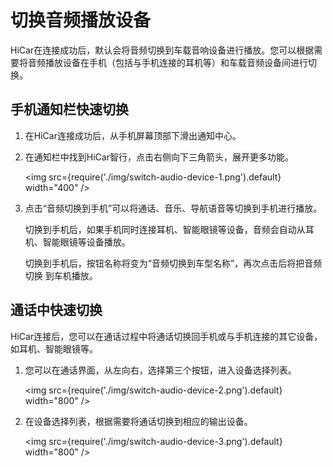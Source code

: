 # 切换音频播放设备
HiCar在连接成功后，默认会将音频切换到车载音响设备进行播放。您可以根据需要将音频播放设备在手机（包括与手机连接的耳机等）和车载音频设备间进行切换。

## 手机通知栏快速切换

1. 在HiCar连接成功后，从手机屏幕顶部下滑出通知中心。
2. 在通知栏中找到HiCar智行，点击右侧向下三角箭头，展开更多功能。
   
    <img
        src={require('./img/switch-audio-device-1.png').default}
        width="400" 
    />


3. 点击“音频切换到手机”可以将通话、音乐、导航语音等切换到手机进行播放。
   
    切换到手机后，如果手机同时连接耳机、智能眼镜等设备，音频会自动从耳机、智能眼镜等设备播放。

    切换到手机后，按钮名称将变为“音频切换到车型名称”，再次点击后将把音频切换 到车机播放。

## 通话中快速切换

HiCar连接后，您可以在通话过程中将通话切换回手机或与手机连接的其它设备，如耳机、智能眼镜等。

1. 您可以在通话界面，从左向右，选择第三个按钮，进入设备选择列表。

    <img
        src={require('./img/switch-audio-device-2.png').default}
        width="800" 
    />


2. 在设备选择列表，根据需要将通话切换到相应的输出设备。

    <img
        src={require('./img/switch-audio-device-3.png').default}
        width="800" 
    />
